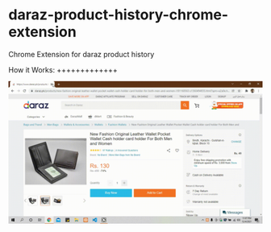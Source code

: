 # daraz-product-history-chrome-extension
Chrome Extension for daraz product history

How it Works:
+++++++++++++

<img src="https://github.com/mnadeemasghar/daraz-product-history-chrome-extension/blob/9c3f2812f4ffe1511ce8c9fbd494c387cad220ff/how-it-works.gif" />
